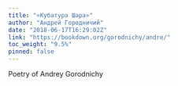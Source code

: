 ```yaml
---
title: "«Кубатура Шара»"
author: "Андрей Городничий"
date: "2018-06-17T16:29:02Z"
link: "https://bookdown.org/gorodnichy/andre/"
toc_weight: "9.5%"
pinned: false
---
```


Poetry of Andrey Gorodnichy
